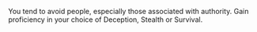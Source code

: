 You tend to avoid people, especially those associated with authority. Gain proficiency in your choice of Deception, Stealth or Survival.